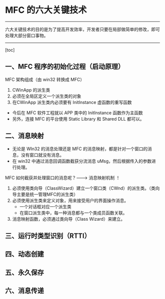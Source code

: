 # MFC 的六大关键技术

---

六大关键技术的目的是为了提高开发效率，开发者只要在局部做简单的修改，即可处理大部分窗口事物。

---

[toc]

## 一、MFC 程序的初始化过程（启动原理）

MFC 架构组成（由 win32 转换成 MFC）

1.  CWinApp 的派生类
2.  必须在全局区定义一个派生类的对象
3.  在CWinApp 派生类内必须要有 InitInstance 虚函数的重写函数

*   今后在 MFC 软件工程就以 APP 类中的 InitInstance 函数作为主函数
*   另外，连接 MFC 的平台使用 Static Library 和 Shared DLL 都可以。

## 二、消息映射

*   无论是 WIn32 的消息处理还是 MFC 的消息映射，都是针对一个窗口的消息，没有窗口就没有消息。
*   在 win32 中通过消息回调函数截获分流消息 uMsg，然后根据传入的参数进行处理。

MFC 如何截获并处理窗口的消息呢？---> 消息映射机制 ！

1.  必须使用类向导（ClassWizard）建立一个窗口类（CWnd）的派生类。（类向导主要是统一管理MFC的派生类）
2.  必须使用派生类来定义对象，用来接受用户的界面操作消息。
    *   一个对话框对应一个派生类
    *   在窗口派生类中，每一种消息都与一个类成员函数关联。
3.  消息映射函数，必须通过类向导（Class Wizard）来建立。

## 三、运行时类型识别（RTTI）

## 四、动态创建

## 五、永久保存

## 六、消息传递

